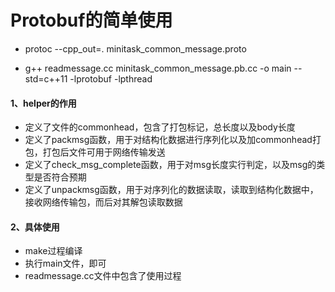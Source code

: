 # Protobuf的简单使用

- protoc --cpp_out=.  minitask_common_message.proto

- g++ readmessage.cc minitask_common_message.pb.cc -o main --std=c++11 -lprotobuf -lpthread

#### 1、helper的作用

- 定义了文件的commonhead，包含了打包标记，总长度以及body长度
- 定义了packmsg函数，用于对结构化数据进行序列化以及加commonhead打包，打包后文件可用于网络传输发送
- 定义了check_msg_complete函数，用于对msg长度实行判定，以及msg的类型是否符合预期
- 定义了unpackmsg函数，用于对序列化的数据读取，读取到结构化数据中，接收网络传输包，而后对其解包读取数据

#### 2、具体使用

- make过程编译
- 执行main文件，即可
- readmessage.cc文件中包含了使用过程


